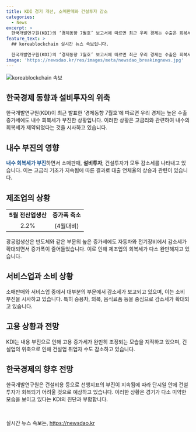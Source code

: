 ```yaml
---
title: KDI 경기 개선, 소매판매와 건설투자 감소
categories:
  - News
excerpt: >
  한국개발연구원(KDI)의 ‘경제동향 7월호’ 보고서에 따르면 최근 우리 경제는 수출은 회복세를 보이지만 내수는 부진한 상태로 경기 개선이 미약하다고 진단됐다. 고금리와 대출 연체율 상승 등의 영향으로 소매판매, 설비투자, 건설투자가 감소했으며 제조업 생산과 수출출하도 부진한 흐름을 보였다. 또한, 서비스업과 건설업의 둔화가 고용 증가세를 조정하는 영향을 미치고 있다고 분석됐다.
feature_text: >
  ## koreablockchain 실시간 뉴스 속보입니다.

  한국개발연구원(KDI)의 ‘경제동향 7월호’ 보고서에 따르면 최근 우리 경제는 수출은 회복세를 보이지만 내수는 부진한 상태로 경기 개선이 미약하다고 진단됐다. 고금리와 대출 연체율 상승 등의 영향으로 소매판매, 설비투자, 건설투자가 감소했으며 제조업 생산과 수출출하도 부진한 흐름을 보였다. 또한, 서비스업과 건설업의 둔화가 고용 증가세를 조정하는 영향을 미치고 있다고 분석됐다.
image: 'https://newsdao.kr/res/images/meta/newsdao_breakingnews.jpg'
---
```


<p><img src="https://newsdao.kr/res/images/meta/newsdao_breakingnews.jpg" alt="koreablockchain 속보" /></p>

<h2>한국경제 동향과 <b>설비투자</b>의 위축</h2>

<p data-ke-size="size16">한국개발연구원(KDI)이 최근 발표한 ‘경제동향 7월호’에 따르면 우리 경제는 높은 수출 증가세에도 내수 회복세가 부진한 상황입니다. 이러한 상황은 고금리와 관련하여 내수의 회복세가 제약되었다는 것을 시사하고 있습니다.</p>

<h2>내수 부진의 영향</h2>

<p><b><span style="color: #1a5490;">내수 회복세가 부진</span></b>하면서 소매판매, <b>설비투자</b>, 건설투자가 모두 감소세를 나타내고 있습니다. 이는 고금리 기조가 지속됨에 따른 결과로 대출 연체율의 상승과 관련이 있습니다.</p>

<h2>제조업의 상황</h2>

<table>
    <tr>
        <td style="text-align: center; height: 17px;"><b>5월 전산업생산</b></td>
        <td style="text-align: center; height: 17px;"><b>증가폭 축소</b></td>
    </tr>
    <tr>
        <td style="text-align: center; height: 17px;">2.2%</td>
        <td style="text-align: center; height: 17px;">(4월대비)</td>
    </tr>
</table>

<p>광공업생산은 반도체와 같은 부문의 높은 증가세에도 자동차와 전기장비에서 감소세가 확대되면서 증가폭이 줄어들었습니다. 이로 인해 제조업의 회복세가 다소 완만해지고 있습니다.</p>

<h2>서비스업과 <b>소비</b> 상황</h2>

<p>소매판매와 서비스업 중에서 대부분의 부문에서 감소세가 보고되고 있으며, 이는 소비 부진을 시사하고 있습니다. 특히 승용차, 의복, 음식료품 등을 중심으로 감소세가 확대되고 있습니다.</p>

<h2>고용 상황과 전망</h2>

<p>KDI는 내용 부진으로 인해 고용 증가세가 완만히 조정되는 모습을 지적하고 있으며, 건설업의 위축으로 인해 건설업 취업자 수도 감소하고 있습니다.</p>

<h2>한국경제의 향후 전망</h2>

<p>한국개발연구원은 건설비용 등으로 선행지표의 부진이 지속됨에 따라 단시일 안에 건설투자가 회복되기 어려울 것으로 예상하고 있습니다. 이러한 상황은 경기가 다소 미약한 모습을 보이고 있다는 KDI의 진단과 부합합니다.</p>

<p data-ke-size="size16">&nbsp;</p>
실시간 뉴스 속보는, <a href="https://newsdao.kr" rel="dofollow">https://newsdao.kr</a>


